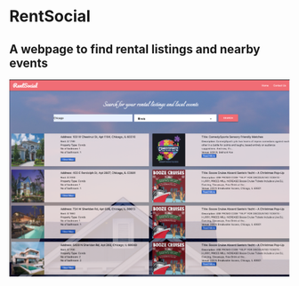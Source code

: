 # RentSocial
## A webpage to find rental listings and nearby events
<img src="/assets/images/screen-shot.png">